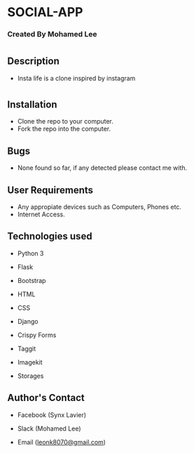 # SOCIAL-APP

### Created By Mohamed Lee

#

## Description

* Insta life is a clone inspired by instagram

#


## Installation

* Clone the repo to your computer.
* Fork the repo into the computer.

## Bugs
* None found so far, if any detected please contact me with.


## User Requirements

* Any appropiate devices such as Computers, Phones etc.
* Internet Access.



## Technologies used

* Python 3

* Flask

* Bootstrap

* HTML

* CSS

* Django

* Crispy Forms

* Taggit

* Imagekit

* Storages


## Author's Contact

* Facebook (Synx Lavier)

* Slack (Mohamed Lee)

* Email (leonk8070@gmail.com)
